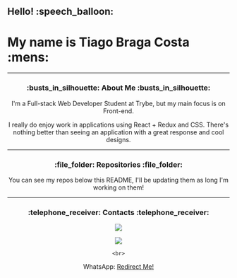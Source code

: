 <h2> Hello! :speech_balloon: </h2>
<h1> My name is Tiago Braga Costa :mens: </h1>

<hr />

<div align="center">

  <h3> :busts_in_silhouette: About Me :busts_in_silhouette: </h3>

  <p> 
    I'm a Full-stack Web Developer Student at Trybe, but my main focus is on Front-end.
  </p>

  <p>
    I really do enjoy work in applications using React + Redux and CSS. There's nothing better than
    seeing an application with a great response and cool designs.
  </p>

  <hr />

  <h3> :file_folder: Repositories :file_folder: </h3>

  <p> You can see my repos below this README, I'll be updating them as long I'm working on them!

  <hr />

  <h3> :telephone_receiver: Contacts :telephone_receiver: </h3>
  
  <a href="mailto:ztiagok@gmail.com"> <img src="https://img.shields.io/badge/-Gmail-%23333?style=for-the-badge&logo=gmail&logoColor=white"           target="_blank"> </a>
 
  <a href="https://www.linkedin.com/in/ztiagok/"> <img src="https://img.shields.io/badge/-LinkedIn-%230077B5?style=for-the-                         badge&logo=linkedin&logoColor=white" target="_blank"> </a>

    <br>
  <span> WhatsApp: <a href="https://wa.me/5524988116847"> Redirect Me! </a> </span>

</div>
